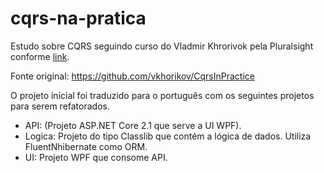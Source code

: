 # cqrs-na-pratica
Estudo sobre CQRS seguindo curso do Vladmir Khrorivok pela Pluralsight conforme [link](https://www.pluralsight.com/courses/cqrs-in-practice).

Fonte original: https://github.com/vkhorikov/CqrsInPractice

O projeto inicial foi traduzido para o português com os seguintes projetos para serem refatorados.
- API: (Projeto ASP.NET Core 2.1 que serve a UI WPF).
- Logica: Projeto do tipo Classlib que contém a lógica de dados. Utiliza FluentNhibernate como ORM.
- UI: Projeto WPF que consome API.

